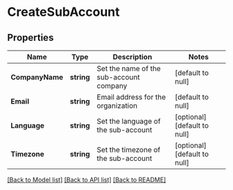 # CreateSubAccount

## Properties
Name | Type | Description | Notes
------------ | ------------- | ------------- | -------------
**CompanyName** | **string** | Set the name of the sub-account company | [default to null]
**Email** | **string** | Email address for the organization | [default to null]
**Language** | **string** | Set the language of the sub-account | [optional] [default to null]
**Timezone** | **string** | Set the timezone of the sub-account | [optional] [default to null]

[[Back to Model list]](../README.md#documentation-for-models) [[Back to API list]](../README.md#documentation-for-api-endpoints) [[Back to README]](../README.md)


